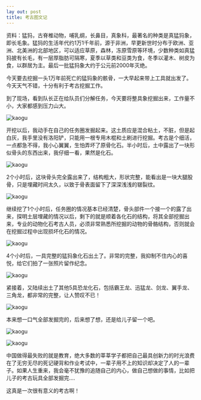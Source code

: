 ```yaml
---
lay out: post
title: 考古图文记
---
```


资料：猛犸，古脊椎动物，哺乳纲，长鼻目，真象科，最著名的种类是真猛犸象，即长毛象。猛犸的生活年代约1万1千年前，源于非洲，早更新世时分布于欧洲、亚洲、北美洲的北部地区，可以适应草原，森林，冻原雪原等环境，少数种类如真猛犸披有长毛，有一层厚脂肪可隔寒，夏季以草类和豆类为食，冬季以灌木、树皮为食，以群居为主。最后一批猛犸象大约于公元前2000年灭绝。

今天要去挖掘一头1万年前死亡的猛犸象的骸骨，一大早起来带上工具就出发了。今天天气不错，十分有利于考古挖掘工作。

到了现场，看到队长正在给队员们分解任务，今天要将整具象挖掘出来，工作量不小，大家都感到压力山大。

![kaogu](http://oifrca68z.bkt.clouddn.com/zeove/image/20110508112743943.jpg)

开挖以后，我动手在自己的任务圈发掘起来。这土质应是混合粘土，不脏，但是起白灰，我手里没有洛阳铲，只能用一根专用木棍和土刷进行挖掘。考古是个细活，一点都急不得，我小心翼翼，生怕弄坏了原骨化石。半小时后，土中露出了一块形似骨头的东西出来，我仔细一看，果然是化石。

![kaogu](http://oifrca68z.bkt.clouddn.com/zeove/image/mtf_UWgYu_139.jpg)

2个小时后，这块骨头完全露出来了，结构粗大，形状完整，能看出是一块大腿股骨，只是埋藏时间太久，以致于骨表面留下了深深浅浅的皲裂纹。

![kaogu](http://oifrca68z.bkt.clouddn.com/zeove/image/mtf_UWgYu_147.jpg)

继续挖了1个小时后，任务圈的情况基本已经清楚，骨头部件一个接一个的露了出来，探明土层埋藏的情况以后，剩下的就是顺着各化石的结构，将其全部挖掘出来，专业的动物化石考古人员，必须非常熟悉所挖掘的动物的骨骼结构，否则就会在挖掘过程中出现损坏化石的情况。

![kaogu](http://oifrca68z.bkt.clouddn.com/zeove/image/mtf_UWgYu_143.jpg)

4个小时后，一具完整的猛犸象化石出土了。非常的完整，我抑制不住内心的喜悦，给它们拍了一张照片留作纪念。

![kaogu](http://oifrca68z.bkt.clouddn.com/zeove/image/mtf_UWgYu_149.jpg)

紧接着，又陆续出土了其他5具恐龙化石，包括霸王龙、迅猛龙、剑龙、翼手龙、三角龙，都非常的完整，让人赞叹不已！

![kaogu](http://oifrca68z.bkt.clouddn.com/zeove/image/mtf_UWgYu_155.jpg)

本来想一口气全部发掘完的，后来想了想，还是给儿子留一个吧。

![kaogu](http://oifrca68z.bkt.clouddn.com/zeove/image/mtf_UWgYu_137.jpg)

![kaogu](http://oifrca68z.bkt.clouddn.com/zeove/image/mtf_UWgYu_135.jpg)

中国做得最失败的就是教育，绝大多数的莘莘学子都把自己最具创新力的时光浪费在了无穷无尽的死记硬背和作业考试中，一辈子用不上的知识却决定了人的一辈子。如果人生重来，我会毫不犹豫的追随自己的内心，做自己想做的事情，比如把儿子的考古玩具全部发掘完....

这真是一次很有意义的考古啊！
